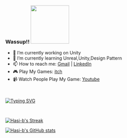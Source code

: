 ### Wassup!! <img src="https://media.giphy.com/media/ciGXBxyAWPps0hzIs7/giphy.gif" width="120px" height="120px">
- 🔭 I’m currently working on Unity 
- 🌱 I’m currently learning Unreal,Unity,Design Pattern 
- 📫 How to reach me: [Gmail](hasib.hasan9@gmail.com) | [LinkedIn](https://www.linkedin.com/in/hasi-b-hasan/)
- 🎮 Play My Games: [itch](https://hasi-b.itch.io/)
- 📹 Watch People Play My Game: [Youtube](https://www.youtube.com/playlist?list=PLy2c6atLmhnVocRvyjju_RrUbGxU7Ela9)

<!--
**hasi-b/hasi-b** is a ✨ _special_ ✨ repository because its `README.md` (this file) appears on your GitHub profile.

Here are some ideas to get you started:


-->
<br>
<p align="center">

[![Typing SVG](https://readme-typing-svg.herokuapp.com?font=pragmat&pause=1000&color=F78A87&width=435&lines=I+Play+Games;I+Speak+In+Memes;I+Sleep+in+Dreams)](https://git.io/typing-svg)

</p>
<br>

[![Hasi-b's Streak](http://github-readme-streak-stats.herokuapp.com?user=hasi-b&theme=dark)](https://git.io/streak-stats)




[![Hasi-b's GitHub stats](https://github-readme-stats.vercel.app/api?username=hasi-b&theme=dark)](https://github.com/anuraghazra/github-readme-stats)

